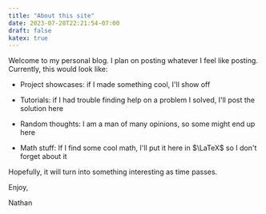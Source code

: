 ```yaml
---
title: "About this site"
date: 2023-07-28T22:21:54-07:00
draft: false
katex: true
---
```


Welcome to my personal blog. I plan on posting whatever I feel like
posting. Currently, this would look like:

  - Project showcases: if I made something cool, I'll show off

  - Tutorials: if I had trouble finding help on a problem I solved,
    I'll post the solution here

  - Random thoughts: I am a man of many opinions, so some might end up
    here

  - Math stuff: If I find some cool math, I'll put it here in
    $\LaTeX$ so I don't forget about it

Hopefully, it will turn into something interesting as time passes.

Enjoy,

Nathan
